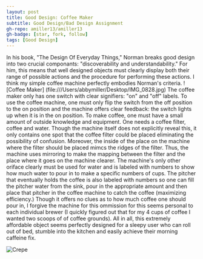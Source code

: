 ```yaml
---
layout: post
title: Good Design: Coffee Maker
subtitle: Good Design/Bad Design Assignment 
gh-repo: amiller13/amiller13
gh-badge: [star, fork, follow]
tags: [Good Design]
---
```


In his book, "The Design Of Everyday Things," Norman breaks good design into two crucial componants: "discoverability and understandability." For him, this means that well designed objects must clearly display both their range of possible actions and the procedure for performing these actions. I think my simple coffee machine perfectly embodies Norman's criteria. 
![Coffee Maker] (file:///Users/abbymiller/Desktop/IMG_0828.jpg) 
The coffee maker only has one switch with clear signifiers: "on" and "off" labels. To use the coffee machine, one must only flip the switch from the off position to the on position and the machine offers clear feedback: the switch lights up when it is in the on position. To make coffee, one must have a small amount of outside knowledge and equipment. One needs a coffee filter,  coffee and water. Though the machine itself does not explicitly reveal this, it only contains one spot that the coffee filter could be placed eliminating the possibility of confusion. Moreover, the inside of the place on the machine where the filter should be placed mimcs the ridges of the filter. Thus, the machine uses mirroring to make the mapping between the filter and the place where it goes on the machine clearer. The machine's only other oriface clearly must be used for water and is labeled with numbers to show how much water to pour in to make a specific numbers of cups. The pitcher that eventually holds the coffee is also labeled with numbers so one can fill the pitcher water from the sink, pour in the appropriate amount and then place that pitcher in the coffee machine to catch the coffee (maximizing efficiency.) Though it offers no clues as to how much coffee one should pour in, I forgive the machine for this ommission for this seems personal to each individual brewer (I quickly figured out that for my 4 cups of coffee I wanted two scoops of of coffee grounds). All in all, this extremely affordable object seems perfectly designed for a sleepy user who can roll out of bed, stumble into the kitchen and easily achieve their morning caffeine fix. 


![Crepe](http://s3-media3.fl.yelpcdn.com/bphoto/cQ1Yoa75m2yUFFbY2xwuqw/348s.jpg)

